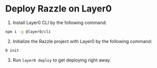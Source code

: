 # Deploy Razzle on Layer0
  
1. Install Layer0 CLI by the following command:
```bash
npm i -g @layer0/cli
```

2. Initialize the Razzle project with Layer0 by the following command:
```bash
0 init
```

3. Run `layer0 deploy` to get deploying right away.
